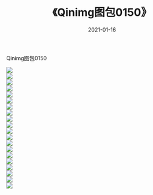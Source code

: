﻿---
layout: post
title:  《Qinimg图包0150》
date:   2021-01-16
img: http://imgx.orgx.ga/Qinimg图包/Qinimg图包0150/000.jpg
categories: [美女, 清纯, 唯美]
---

Qinimg图包0150

 ![](http://imgx.orgx.ga/Qinimg图包/Qinimg图包0150/001.jpg) <br>![](http://imgx.orgx.ga/Qinimg图包/Qinimg图包0150/002.jpg) <br>![](http://imgx.orgx.ga/Qinimg图包/Qinimg图包0150/003.jpg) <br>![](http://imgx.orgx.ga/Qinimg图包/Qinimg图包0150/004.jpg) <br>![](http://imgx.orgx.ga/Qinimg图包/Qinimg图包0150/005.jpg) <br>![](http://imgx.orgx.ga/Qinimg图包/Qinimg图包0150/006.jpg) <br>![](http://imgx.orgx.ga/Qinimg图包/Qinimg图包0150/007.jpg) <br>![](http://imgx.orgx.ga/Qinimg图包/Qinimg图包0150/008.jpg) <br>![](http://imgx.orgx.ga/Qinimg图包/Qinimg图包0150/009.jpg) <br>![](http://imgx.orgx.ga/Qinimg图包/Qinimg图包0150/010.jpg) <br>![](http://imgx.orgx.ga/Qinimg图包/Qinimg图包0150/011.jpg) <br>![](http://imgx.orgx.ga/Qinimg图包/Qinimg图包0150/012.jpg) <br>![](http://imgx.orgx.ga/Qinimg图包/Qinimg图包0150/013.jpg) <br>![](http://imgx.orgx.ga/Qinimg图包/Qinimg图包0150/014.jpg) <br>![](http://imgx.orgx.ga/Qinimg图包/Qinimg图包0150/015.jpg) <br>![](http://imgx.orgx.ga/Qinimg图包/Qinimg图包0150/016.jpg) <br>![](http://imgx.orgx.ga/Qinimg图包/Qinimg图包0150/017.jpg) <br>![](http://imgx.orgx.ga/Qinimg图包/Qinimg图包0150/018.jpg) <br>![](http://imgx.orgx.ga/Qinimg图包/Qinimg图包0150/019.jpg) <br>![](http://imgx.orgx.ga/Qinimg图包/Qinimg图包0150/020.jpg) <br>